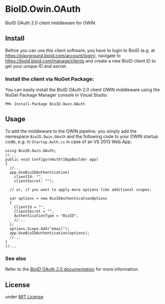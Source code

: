 # BioID.Owin.OAuth
BioID OAuth 2.0 client middleware for OWIN.

## Install
Before you can use this client software, you have to login to BioID (e.g. at https://playground.bioid.com/account/login), navigate to https://bioid.bioid.com/manage/clients and create a new BioID client ID to get your unique ID and secret.

### Install the client via NuGet Package:
You can easily install the BioID OAuth 2.0 client OWIN middleware using the NuGet Package Manager console in Visual Studio:
```
PM> Install-Package BioID.Owin.OAuth
```

## Usage
To add the middleware to the OWIN pipeline, you simply add the namespace `BioID.Owin.OAuth` and the following code to your OWIN startup code, e.g. in `Startup.Auth.cs` in case of an VS 2013 Web App:
```
using BioID.Owin.OAuth;
//...
public void ConfigureAuth(IAppBuilder app)
{
  //...
  app.UseBioIDAuthentication(
    clientId: "", 
    clientSecret: "");
    
  // or, if you want to apply more options like additional scopes:
  
  var options = new BioIDAuthenticationOptions
  {
    ClientId = "",
    ClientSecret = "",
    AuthenticationType = "BioID",
    //...
  };
  options.Scope.Add("email");
  app.UseBioIDAuthentication(options);
  //...
}
//...
```

### See also
Refer to the [BioID OAuth 2.0 documentation](https://playground.bioid.com/BioIDOAuth) for more information.

## License
under [MIT License](http://opensource.org/licenses/MIT)
